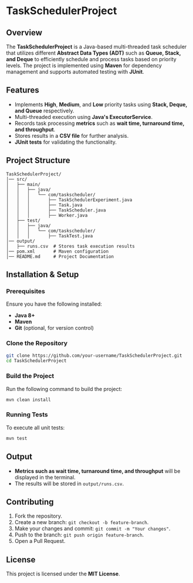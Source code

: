 # TaskSchedulerProject

## Overview
The **TaskSchedulerProject** is a Java-based multi-threaded task scheduler that utilizes different **Abstract Data Types (ADT)** such as **Queue, Stack, and Deque** to efficiently schedule and process tasks based on priority levels. The project is implemented using **Maven** for dependency management and supports automated testing with **JUnit**.

## Features
- Implements **High**, **Medium**, and **Low** priority tasks using **Stack, Deque, and Queue** respectively.
- Multi-threaded execution using **Java's ExecutorService**.
- Records task processing **metrics** such as **wait time, turnaround time, and throughput**.
- Stores results in a **CSV file** for further analysis.
- **JUnit tests** for validating the functionality.

## Project Structure
```
TaskSchedulerProject/
│── src/
│   ├── main/
│   │   ├── java/
│   │   │   └── com/taskscheduler/
│   │   │       ├── TaskSchedulerExperiment.java
│   │   │       ├── Task.java
│   │   │       ├── TaskScheduler.java
│   │   │       ├── Worker.java
│   ├── test/
│   │   ├── java/
│   │   │   └── com/taskscheduler/
│   │   │       ├── TaskTest.java
│── output/
│   ├── runs.csv  # Stores task execution results
│── pom.xml       # Maven configuration
│── README.md     # Project Documentation
```

## Installation & Setup
### Prerequisites
Ensure you have the following installed:
- **Java 8+**
- **Maven**
- **Git** (optional, for version control)

### Clone the Repository
```sh
git clone https://github.com/your-username/TaskSchedulerProject.git
cd TaskSchedulerProject
```

### Build the Project
Run the following command to build the project:
```sh
mvn clean install
```

### Running Tests
To execute all unit tests:
```sh
mvn test
```

## Output
- **Metrics such as wait time, turnaround time, and throughput** will be displayed in the terminal.
- The results will be stored in `output/runs.csv`.

## Contributing
1. Fork the repository.
2. Create a new branch: `git checkout -b feature-branch`.
3. Make your changes and commit: `git commit -m "Your changes"`.
4. Push to the branch: `git push origin feature-branch`.
5. Open a Pull Request.

## License
This project is licensed under the **MIT License**.

